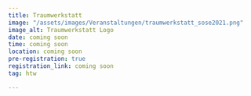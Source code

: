 ```yaml
---
title: Traumwerkstatt
image: "/assets/images/Veranstaltungen/traumwerkstatt_sose2021.png"
image_alt: Traumwerkstatt Logo
date: coming soon
time: coming soon
location: coming soon
pre-registration: true
registration_link: coming soon
tag: htw

---
```


